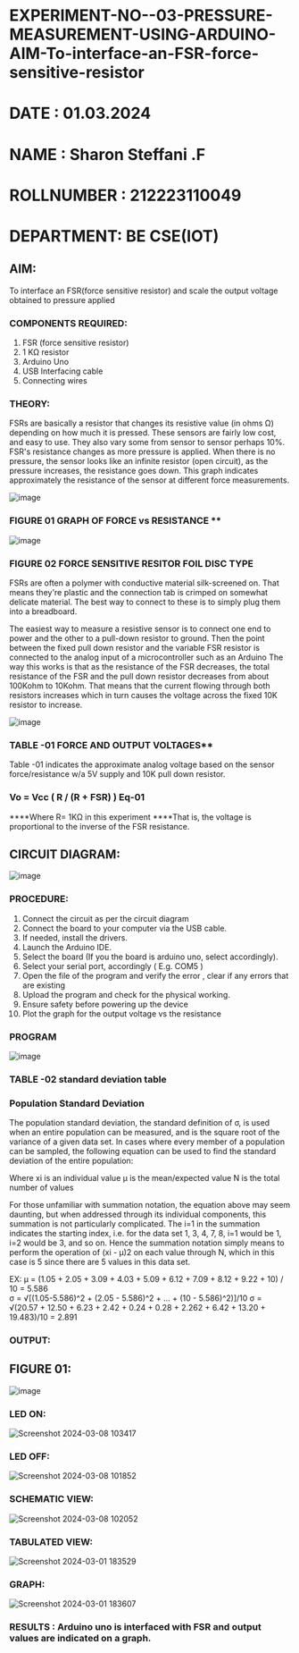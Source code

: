 # EXPERIMENT-NO--03-PRESSURE-MEASUREMENT-USING-ARDUINO-AIM-To-interface-an-FSR-force-sensitive-resistor

# DATE : 01.03.2024
# NAME : Sharon Steffani .F
# ROLLNUMBER : 212223110049
# DEPARTMENT: BE CSE(IOT)
## AIM: 
To interface an FSR(force sensitive resistor) and scale the output voltage obtained to pressure applied 
 
### COMPONENTS REQUIRED:
1.	FSR  (force sensitive resistor)
2.	1 KΩ resistor 
3.	Arduino Uno 
4.	USB Interfacing cable 
5.	Connecting wires 


### THEORY: 
FSRs are basically a resistor that changes its resistive value (in ohms Ω) depending on how much it is pressed. These sensors are fairly low cost, and easy to use. They also vary some from sensor to sensor perhaps 10%. FSR's resistance changes as more pressure is applied. When there is no pressure, the sensor looks like an infinite resistor (open circuit), as the pressure increases, the resistance goes down. This graph indicates approximately the resistance of the sensor at different force measurements.
 

![image](https://user-images.githubusercontent.com/36288975/163532939-d6888ae1-4068-4d83-86a7-fc4c32d5179e.png)

### FIGURE 01 GRAPH OF FORCE vs RESISTANCE **




![image](https://user-images.githubusercontent.com/36288975/163532957-82d57567-a1c3-48c5-8a87-7ea66d6fca49.png)




### FIGURE 02 FORCE SENSITIVE RESITOR FOIL DISC TYPE  

FSRs are often a polymer with conductive material silk-screened on. That means they're plastic and the connection tab is crimped on somewhat delicate material. The best way to connect to these is to simply plug them into a breadboard.

The easiest way to measure a resistive sensor is to connect one end to power and the other to a pull-down resistor to ground. Then the point between the fixed pull down resistor and the variable FSR resistor is connected to the analog input of a microcontroller such as an Arduino The way this works is that as the resistance of the FSR decreases, the total resistance of the FSR and the pull down resistor decreases from about 100Kohm to 10Kohm. That means that the current flowing through both resistors increases which in turn causes the voltage across the fixed 10K resistor to increase.

 ![image](https://user-images.githubusercontent.com/36288975/163532972-2b909551-12c9-485d-adb1-d1e988d557bd.png)

### TABLE -01 FORCE AND OUTPUT VOLTAGES**
	
  Table -01 indicates the approximate analog voltage based on the sensor force/resistance w/a 5V supply and 10K pull down resistor.

### Vo = Vcc ( R / (R + FSR) )								Eq-01

****Where R= 1KΩ in this experiment 
****That is, the voltage is proportional to the inverse of the FSR resistance.






## CIRCUIT DIAGRAM:



![image](https://user-images.githubusercontent.com/36288975/163532979-a2a5cb5c-f495-442c-843e-bebb82737a35.png)


### PROCEDURE:
1.	Connect the circuit as per the circuit diagram 
2.	Connect the board to your computer via the USB cable.
3.	If needed, install the drivers.
4.	Launch the Arduino IDE.
5.	Select the board (If you the board is arduino uno, select accordingly).
6.	Select your serial port, accordingly ( E.g. COM5 )
7.	Open the file of the program  and verify the error , clear if any errors that are existing 
8.	Upload the program and check for the physical working. 
9.	Ensure safety before powering up the device 
10.	Plot the graph for the output voltage vs the resistance 


### PROGRAM 
 

![image](https://github.com/ezhilnevedha/EXPERIMENT-NO--04-PRESSURE-MEASUREMENT-USING-ARDUINO-AIM-To-interface-an-FSR-force-sensitive-resist/assets/140057992/3c0791bb-5b5a-4fb3-afa9-2ba80d7eac68)


### TABLE -02 standard deviation table 
### Population Standard Deviation
The population standard deviation, the standard definition of σ, is used when an entire population can be measured, and is the square root of the variance of a given data set. In cases where every member of a population can be sampled, the following equation can be used to find the standard deviation of the entire population:



Where
xi is an individual value
μ is the mean/expected value
N is the total number of values

For those unfamiliar with summation notation, the equation above may seem daunting, but when addressed through its individual components, this summation is not particularly complicated. The i=1 in the summation indicates the starting index, i.e. for the data set 1, 3, 4, 7, 8, i=1 would be 1, i=2 would be 3, and so on. Hence the summation notation simply means to perform the operation of (xi - μ)2 on each value through N, which in this case is 5 since there are 5 values in this data set.

EX:           μ = (1.05 + 2.05 + 3.09 + 4.03 + 5.09 + 6.12 + 7.09 + 8.12 + 9.22 + 10) / 10 = 5.586        
σ = √[(1.05-5.586)^2 + (2.05 - 5.586)^2 + ... + (10 - 5.586)^2)]/10
σ = √(20.57 + 12.50 + 6.23 + 2.42 + 0.24 + 0.28 + 2.262 + 6.42 + 13.20 + 19.483)/10 = 2.891
 ### OUTPUT:
 ## FIGURE 01:
 ![image](https://github.com/Sharonsteffani2005/EXPERIMENT-NO--04-PRESSURE-MEASUREMENT-USING-ARDUINO-AIM-To-interface-an-FSR-force-sensitive-resist/assets/144979934/d5818c05-9214-4528-9045-7781eb8c875b)

### LED ON:
![Screenshot 2024-03-08 103417](https://github.com/Sharonsteffani2005/EXPERIMENT-NO--04-PRESSURE-MEASUREMENT-USING-ARDUINO-AIM-To-interface-an-FSR-force-sensitive-resist/assets/144979934/3b15d767-d470-4fc3-af91-fa0c1ee2cf3f)


### LED OFF:
![Screenshot 2024-03-08 101852](https://github.com/Sharonsteffani2005/EXPERIMENT-NO--04-PRESSURE-MEASUREMENT-USING-ARDUINO-AIM-To-interface-an-FSR-force-sensitive-resist/assets/144979934/05754deb-f897-4312-8c10-31b9587ce524)


### SCHEMATIC VIEW:
![Screenshot 2024-03-08 102052](https://github.com/Sharonsteffani2005/EXPERIMENT-NO--04-PRESSURE-MEASUREMENT-USING-ARDUINO-AIM-To-interface-an-FSR-force-sensitive-resist/assets/144979934/e1c79389-fe8e-4ad6-92c0-473306efb7da)


### TABULATED VIEW:
![Screenshot 2024-03-01 183529](https://github.com/ezhilnevedha/EXPERIMENT-NO--04-PRESSURE-MEASUREMENT-USING-ARDUINO-AIM-To-interface-an-FSR-force-sensitive-resist/assets/140057992/ef401cf6-2d24-4c9e-9801-49df30902cae)

### GRAPH:
![Screenshot 2024-03-01 183607](https://github.com/ezhilnevedha/EXPERIMENT-NO--04-PRESSURE-MEASUREMENT-USING-ARDUINO-AIM-To-interface-an-FSR-force-sensitive-resist/assets/140057992/f0abc551-86bc-41d4-a221-4d44937bdd5f)













### RESULTS : Arduino uno is interfaced with FSR and output values are indicated on a graph.

